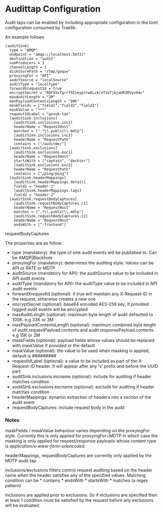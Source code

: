 # Audittap Configuration

Audit taps can be enabled by including appropriate configuration in the toml
configuration consumed by Traefik.

An example follows

```
[auditSink]
  type = "AMQP"
  endpoint = "amqp://localhost:5672/"
  destination = "audit"
  numProducers = 1
  channelLength = 1
  diskStorePath = "/tmp/goque"
  proxyingFor = "API"
  auditSource = "localSource"
  auditType = "localType"
  forwardXrequestId = true
  encryptSecret = "RDFXVxTgrrT9IseypJrwDLzk/nTVeTjbjaUR3RVyv94="
  maxAuditLength = "2M"
  maxPayloadContentsLength = "99K"
  maskFields = ["field1","field2","field3"]
  maskValue = "***"
  requestIdLabel = "govuk-tax"
  [auditSink.inclusions]
    [auditSink.inclusions.inc1]
    headerName = "RequestHost"
    matches = [".*\\.public\\.mdtp"]
    [auditSink.inclusions.inc2]
    headerName = "RequestPath"
    contains = ["/auditme/"]  
  [auditSink.exclusions]
    [auditSink.exclusions.exc1]
    headerName = "RequestHost"
    startsWith = ["captain", "docktor"]
    [auditSink.exclusions.exc2]
    headerName = "RequestPath"
    contains = ["/ping/ping"]
  [auditSink.headerMappings]
    [auditSink.headerMappings.detail]
    field1 = "header-1"
    [auditSink.headerMappings.tags]
    field2 = "header-2"    
  [auditSink.requestBodyCaptures]
    [auditSink.requestBodyCaptures.c1]
    headerName = "RequestHost"
    matches = [".*\\.public\\.mdtp"]
    [auditSink.requestBodyCaptures.c2]
    headerName = "RequestHost"
    endsWith = ["-frontend"]      
```

requestBodyCaptures

The properties are as follow:

* type (mandatory): the type of sink audit events will be published to. Can be AMQP|Blackhole
* proxyingFor (mandatory): determines the auditing style. Values can be API or RATE or MDTP
* auditSource (mandatory for API): the auditSource value to be included in API audit events
* auditType (mandatory for API): the auditType value to be included in API audit events
* forwardXrequestId (optional): if true will maintain any X-Request-ID in the request, otherwise creates a new one
* encryptSecret (optional): base64 encoded AES-256 key, if provided logged audit events will be encrypted
* maxAuditLength (optional): maximum byte length of audit defaulted to 100K. e.g 33K or 3M
* maxPayloadContentsLength (optional): maximum combined byte length of audit.requestPayload.contents and audit.responsePayload.contents. e.g 15K or 2M
* maskFields (optional): payload fields whose values should be replaced with maskValue if provided or the default
* maskValue (optional): the value to be used when masking is applied, default is *#########*
* requestIdLabel (optional): a value to be included as part of the X-Request-ID header. It will appear after any 's' prefix and before the UUID part
* auditSink.inclusions.incname (optional): include for auditing if header matches condition
* auditSink.exclusions.excname (optional): exclude for auditing if header matches condition
* headerMappings: dynamic extraction of headers into a section of the audit event
* requestBodyCaptures: include request body in the audit

### Notes
maskFields / maskValue behaviour varies depending on the proxyingFor style. Currently this is only applied for proxyingFor=MDTP in which case the masking is only applied for request/response payloads whose content type is _application/x-www-form-urlencoded_.

headerMappings, requestBodyCaptures are currently only applied by the MDTP audit tap

inclusions/exclusions filters control request auditing based on the header name when the header satisfies any of the specified values. Matching condition can be
    * contains
    * endsWith
    * startsWith
    * matches (a regex pattern)

Inclusions are applied prior to exclusions. So if inclusions are specified then at least 1 condition must be satisfied by the request before any exclusions will be evaluated.
 